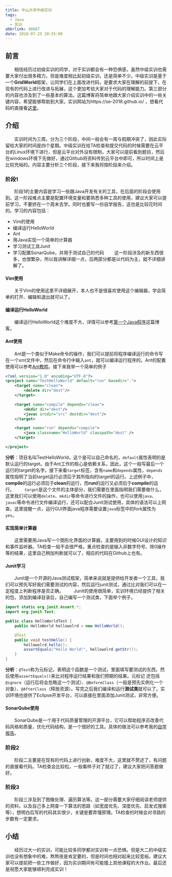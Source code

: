 ```yaml
---
title: 中山大学中级实训
tags:
  - Java
  - 实训
abbrlink: 48687
date: 2018-07-25 20:55:08
---
```

## 前言
&emsp;&emsp;相信经历过初级实训的同学，对于实训都会有一种恐惧感，虽然中级实训也需要大家付出很多精力，但是难度相比起初级实训，还是简单不少。中级实训是基于一个**GridWorld**框架，让同学们在上面改进代码，是要求大家在理解的前提下，在现有的代码上进行改进与拓展，这个更加考验大家对于代码的理解能力。第三部分的内容也涉及到了一些基本的算法。这篇博客将简单地跟大家介绍实训中的一些关键内容，希望能够帮助到大家。实训网站为https://se-2018.github.io/ ，想看代码的直接看[这里](https://github.com/leungyukshing/GridWorld)。
<!-- more -->

## 介绍
&emsp;&emsp;实训时间为三周，分为三个阶段，中间一般会有一周与假期冲突了，因此实际留给大家的时间是四个星期。中级实训在给TA检查和提交代码的时候需要在云平台的Linux环境下进行，但是云平台对外没有限制，大家可以提前看到题目，然后在windows环境下先做好，通过Github将资料传到云平台中即可，所以时间上是比较充裕的。内容主要分析三个阶段，接下来我将按阶段来介绍。

### 阶段1
&emsp;&emsp;阶段1的主要内容是学习一些跟Java开发有关的工具，在后面的阶段会使用到。这一阶段难点主要是配置环境变量和要熟悉多种工具的使用，建议大家可以提前学习，不要挤在一个周末去学。同时也要写一份自学报告，这也是比较花时间的。学习的内容包括：
  + Vim的使用
  + 编译运行HelloWorld
  + Ant
  + 用Java实现一个简单的计算器
  + 学习测试工具Junit
  + 学习配置SonarQube，并用于测试自己的代码
&emsp;&emsp;这一阶段涉及的新东西很多，也很繁杂，所以我讲解详细一点，后两部分都是以代码为主，就不详细讲解了。

#### Vim使用
&emsp;&emsp;关于Vim的使用这里不详细展开，本人也不是很喜欢使用这个编辑器，学会简单的打开、编辑和退出就可以了。

#### 编译运行HelloWorld
&emsp;&emsp;编译运行HelloWorld这个难度不大，详情可以参考[第一个Java程序](https://leungyukshing.github.io/archives/Java-HelloWorld.html)这篇博客。

#### Ant使用
&emsp;&emsp;Ant是一个类似于Make命令的操作，我们可以提前将程序编译运行的命令写在一个xml文件中，然后在命令行中输入`ant`，就可以编译运行程序的。Ant的配置使用可以参考[Ant教程](https://www.cnblogs.com/hoojo/archive/2013/06/14/java_ant_project_target_task_run.html)。接下来我举一个简单的例子
```xml
<?xml version="1.0" encoding="UTF-8"?>
<project name="TestHelloWorld" default="run" basedir=".">
	<target name="clean">
		<delete dir="dest"/>
	</target>

	<target name="compile" depends="clean">
		<mkdir dir="dest"/>
		<javac srcdir="src" destdir="dest"/>
	</target>

	<target name="run" depends="compile">
		<java classname="HelloWorld" classpath="dest" />
	</target>

</project>
```
**分析**：项目名叫TestHelloWorld，这个是可以自己命名的，`default`属性表明的是默认运行的target。由于Ant工作的核心是依赖关系，因此，这个一般写最后一个运行的target的名字。接下来看`target`标签，含有`name`和`depends`属性，`depends`属性指明了当前target运行必须后于其所指向的target的运行。上述例子中，**compile**的运行必须后于**clean**的运行，而**run**的运行又必须后于**compile**的运行。
&emsp;&emsp;`target`是这个文件的主体部分，我们需要在里面指明我们需要做什么，这里我们可以使用`delete`、`mkdir`等命令进行文件的操作，也可以使用`java`、`javac`等命令进行文件编译运行，还可以配合Junit测试使用，具体的语法可以上网查。这里提醒一点，运行GUI界面java程序需要设置`java`标签中的fork属性为`yes`。

#### 实现简单计算器
&emsp;&emsp;这里需要用Java写一个图形化界面的计算器，主要用到的时候GUI设计的知识和事件监听器。TA检查一般不会很严格，重点检查的是输入非数字符号、除0操作等的结果，这里自己稍加判断就可以了，相应的代码在Github上也有。

#### Junit学习
&emsp;&emsp;Junit是一个开源的Java测试框架，简单来说就是提供给开发者一个工具，我们可以预先写好我们需要测试的内容，然后运行junit测试，通过比对我们可以在一定程度上判断程序是否正确。
&emsp;&emsp;Junit的使用很简单，实训环境已经提供了相关的包，添加到编译目录后，自己编写一个测试类，下面举个例子。
```java
import static org.junit.Assert.*;
import org.junit.Test;

public class HelloWorldTest {
	public HelloWorld hellowolrd = new HelloWorld();

	@Test
	public void testHello() {
		hellowolrd.hello();
		assertEquals("Hello World!", hellowolrd.getStr());
	}
}
```
**分析**：`@Test`称为元标记，表明这个函数是一个测试，里面填写要测试的东西，然后使用`assertEquals()`来比对程序运行结果和我们预期的结果。元标记
还包括`@ignore`（运行后将会忽略这一个测试）、`@BeforeClass`（一般是预先实例化一个对象）、`@AfterClass`（释放资源）。写完之后我们编译和运行**测试类**就可以了。实训环境也提供了Eclipse开发平台，可以直接在里面添加Junit测试，非常方便。

#### SonarQube使用
&emsp;&emsp;SonarQube是一个用于代码质量管理的开源平台，它可以帮助程序员改善代码风格和质量，优化代码结构，是一个很好的工具。具体的做法可以参考我的[自学报告](https://github.com/leungyukshing/GridWorld/blob/master/Part1/Report/Part1%E8%87%AA%E5%AD%A6%E6%8A%A5%E5%91%8A.md)。

### 阶段2
&emsp;&emsp;阶段二主要是在现有的代码上进行创新，难度不大，这里就不赘述了，有问题的直接看代码。TA检查会比较松，一般看样子对了就过了，建议大家把问答题做好。

### 阶段3
&emsp;&emsp;阶段三涉及到了图像处理、遍历算法等。这一部分需要大家仔细阅读老师提供的资料，以及自己多上网查一下算法的思路（如宽度优先、深度优先、启发式搜索等），想明白后写的代码其实很少，关键是要弄懂原理。TA检查的时候会对寻路的步数有一定要求。

## 小结
&emsp;&emsp;经历过大一的实训，可能比较多同学都对实训有一点恐惧。但是大二的中级实训也没有想象中的难，熬熬夜是肯定要的，但是时间也相对起来比较宽裕。建议大家可以提前把一些工作做好，因为实训期间有可能撞上其他课程的大作业。最后还是祝愿大家能够顺利完成实训！
